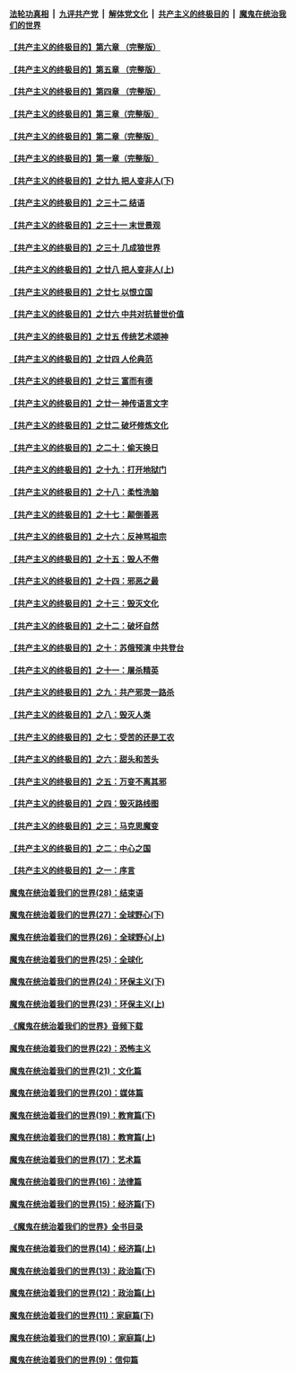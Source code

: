 ####  [法轮功真相](../../../../basic/blob/master/README.md?t=04010931) &nbsp;|&nbsp; [九评共产党](../../../../9ping.md/blob/master/README.md?t=04010931) &nbsp;|&nbsp; [解体党文化](../../../../jtdwh.md/blob/master/README.md?t=04010931)  &nbsp;|&nbsp; [共产主义的终极目的](../../../../gczydzjmd.md/blob/master/README.md?t=04010931) &nbsp;|&nbsp; [魔鬼在统治我们的世界](../../../../mgztzwmdsj.md/blob/master/README.md?t=04010931) 

#### [【共产主义的终极目的】第六章 （完整版）](../pages/nsc422/n11428913.md?t=04010931) 

#### [【共产主义的终极目的】第五章 （完整版）](../pages/nsc422/n11428912.md?t=04010931) 

#### [【共产主义的终极目的】第四章 （完整版）](../pages/nsc422/n11428907.md?t=04010931) 

#### [【共产主义的终极目的】第三章（完整版）](../pages/nsc422/n11428848.md?t=04010931) 

#### [【共产主义的终极目的】第二章（完整版）](../pages/nsc422/n11428831.md?t=04010931) 

#### [【共产主义的终极目的】第一章（完整版）](../pages/nsc422/n11417651.md?t=04010931) 

#### [【共产主义的终极目的】之廿九 把人变非人(下)](../pages/nsc422/n11344140.md?t=04010931) 

#### [【共产主义的终极目的】之三十二 结语](../pages/nsc422/n11360535.md?t=04010931) 

#### [【共产主义的终极目的】之三十一 末世景观](../pages/nsc422/n11351129.md?t=04010931) 

#### [【共产主义的终极目的】之三十 几成狼世界](../pages/nsc422/n11348280.md?t=04010931) 

#### [【共产主义的终极目的】之廿八 把人变非人(上)](../pages/nsc422/n11340492.md?t=04010931) 

#### [【共产主义的终极目的】之廿七 以恨立国](../pages/nsc422/n11336944.md?t=04010931) 

#### [【共产主义的终极目的】之廿六 中共对抗普世价值](../pages/nsc422/n11324785.md?t=04010931) 

#### [【共产主义的终极目的】之廿五 传统艺术颂神](../pages/nsc422/n11296396.md?t=04010931) 

#### [【共产主义的终极目的】之廿四 人伦典范](../pages/nsc422/n11296397.md?t=04010931) 

#### [【共产主义的终极目的】之廿三 富而有德](../pages/nsc422/n11283598.md?t=04010931) 

#### [【共产主义的终极目的】之廿一 神传语言文字](../pages/nsc422/n11263265.md?t=04010931) 

#### [【共产主义的终极目的】之廿二 破坏修炼文化](../pages/nsc422/n11245728.md?t=04010931) 

#### [【共产主义的终极目的】之二十：偷天换日](../pages/nsc422/n11238846.md?t=04010931) 

#### [【共产主义的终极目的】之十九：打开地狱门](../pages/nsc422/n11206376.md?t=04010931) 

#### [【共产主义的终极目的】之十八：柔性洗脑](../pages/nsc422/n11199994.md?t=04010931) 

#### [【共产主义的终极目的】之十七：颠倒善恶](../pages/nsc422/n11179782.md?t=04010931) 

#### [【共产主义的终极目的】之十六：反神骂祖宗](../pages/nsc422/n11166798.md?t=04010931) 

#### [【共产主义的终极目的】之十五：毁人不倦](../pages/nsc422/n11166792.md?t=04010931) 

#### [【共产主义的终极目的】之十四：邪恶之最](../pages/nsc422/n11150249.md?t=04010931) 

#### [【共产主义的终极目的】之十三：毁灭文化](../pages/nsc422/n11135227.md?t=04010931) 

#### [【共产主义的终极目的】之十二：破坏自然](../pages/nsc422/n11135214.md?t=04010931) 

#### [【共产主义的终极目的】之十：苏俄预演 中共登台](../pages/nsc422/n11118424.md?t=04010931) 

#### [【共产主义的终极目的】之十一：屠杀精英](../pages/nsc422/n11118442.md?t=04010931) 

#### [【共产主义的终极目的】之九：共产邪灵一路杀](../pages/nsc422/n11114139.md?t=04010931) 

#### [【共产主义的终极目的】之八：毁灭人类](../pages/nsc422/n11108503.md?t=04010931) 

#### [【共产主义的终极目的】之七：受苦的还是工农](../pages/nsc422/n11101809.md?t=04010931) 

#### [【共产主义的终极目的】之六：甜头和苦头](../pages/nsc422/n11096971.md?t=04010931) 

#### [【共产主义的终极目的】之五：万变不离其邪](../pages/nsc422/n11091285.md?t=04010931) 

#### [【共产主义的终极目的】之四：毁灭路线图](../pages/nsc422/n11086284.md?t=04010931) 

#### [【共产主义的终极目的】之三：马克思魔变](../pages/nsc422/n11061941.md?t=04010931) 

#### [【共产主义的终极目的】之二：中心之国](../pages/nsc422/n11047728.md?t=04010931) 

#### [【共产主义的终极目的】之一：序言](../pages/nsc422/n11086077.md?t=04010931) 

#### [魔鬼在统治着我们的世界(28)：结束语](../pages/nsc422/n10936246.md?t=04010931) 

#### [魔鬼在统治着我们的世界(27)：全球野心(下)](../pages/nsc422/n10928319.md?t=04010931) 

#### [魔鬼在统治着我们的世界(26)：全球野心(上)](../pages/nsc422/n10900318.md?t=04010931) 

#### [魔鬼在统治着我们的世界(25)：全球化](../pages/nsc422/n10788205.md?t=04010931) 

#### [魔鬼在统治着我们的世界(24)：环保主义(下)](../pages/nsc422/n10695307.md?t=04010931) 

#### [魔鬼在统治着我们的世界(23)：环保主义(上)](../pages/nsc422/n10688613.md?t=04010931) 

#### [《魔鬼在统治着我们的世界》音频下载](../pages/nsc422/n10635553.md?t=04010931) 

#### [魔鬼在统治着我们的世界(22)：恐怖主义](../pages/nsc422/n10614727.md?t=04010931) 

#### [魔鬼在统治着我们的世界(21)：文化篇](../pages/nsc422/n10597706.md?t=04010931) 

#### [魔鬼在统治着我们的世界(20)：媒体篇](../pages/nsc422/n10586579.md?t=04010931) 

#### [魔鬼在统治着我们的世界(19)：教育篇(下)](../pages/nsc422/n10564808.md?t=04010931) 

#### [魔鬼在统治着我们的世界(18)：教育篇(上)](../pages/nsc422/n10526970.md?t=04010931) 

#### [魔鬼在统治着我们的世界(17)：艺术篇](../pages/nsc422/n10499093.md?t=04010931) 

#### [魔鬼在统治着我们的世界(16)：法律篇](../pages/nsc422/n10485969.md?t=04010931) 

#### [魔鬼在统治着我们的世界(15)：经济篇(下)](../pages/nsc422/n10469975.md?t=04010931) 

#### [《魔鬼在统治着我们的世界》全书目录](../pages/nsc422/n10464261.md?t=04010931) 

#### [魔鬼在统治着我们的世界(14)：经济篇(上)](../pages/nsc422/n10457370.md?t=04010931) 

#### [魔鬼在统治着我们的世界(13)：政治篇(下)](../pages/nsc422/n10448270.md?t=04010931) 

#### [魔鬼在统治着我们的世界(12)：政治篇(上)](../pages/nsc422/n10444576.md?t=04010931) 

#### [魔鬼在统治着我们的世界(11)：家庭篇(下)](../pages/nsc422/n10440961.md?t=04010931) 

#### [魔鬼在统治着我们的世界(10)：家庭篇(上)](../pages/nsc422/n10435448.md?t=04010931) 

#### [魔鬼在统治着我们的世界(9)：信仰篇](../pages/nsc422/n10432159.md?t=04010931) 

